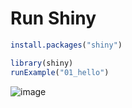 # Run Shiny

```r
install.packages("shiny")
```

```r
library(shiny)
runExample("01_hello")
```

![image](https://github.com/CoderSales/Quantitative-Research-Methods-Research-Project-version-1/assets/32943259/6ee979a0-c07b-48ec-9fea-69bddc8d8297)

